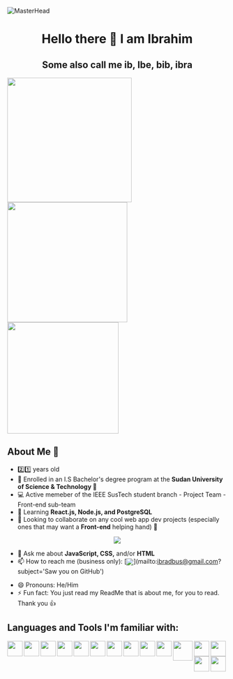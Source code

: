 ![MasterHead](https://cdn-images-1.medium.com/max/1600/1*OF0xEMkWBv-69zvmNs6RDQ.gif)
<h1 align='center'> Hello there 👋 I am Ibrahim </h1>
<h2 align='center'> Some also call me ib, Ibe, bib, ibra </h2>
<!-- Hello there stalker, what brings you within the code?? -->
<p float='left'>
  <img width='285' src='https://miro.medium.com/max/960/1*bkW3FHe6rvQSz9US6ilfQg.gif'>
  <img width='275' src='https://cdn.dribbble.com/users/505482/screenshots/1776789/nodejs-dribbble_1.gif'>
  <img width='255' src='https://kondado.com.br/assets/images/pipeline-google-cloud-storage-postgresql.gif'>
</p>

## About Me 🙂
- 2️⃣1️⃣ years old
- 🔭 Enrolled in an I.S Bachelor's degree program at the **Sudan University of Science & Technology 🏫**
- 💻 Active memeber of the IEEE SusTech student branch - Project Team - Front-end sub-team
- 🌱 Learning **React.js, Node.js, and PostgreSQL**
- 🤝 Looking to collaborate on any cool web app dev projects (especially ones that may want a **Front-end** helping hand) 🤝
<!-- - 🦉 My current favourite animals are owls, though sloths are a very close second 🦥
- 🍕 Will almost always crave Pizza or Ice Cream 🍦 -->
<!-- Is that ^ what you came to know ? -->

<div align='center'><img src='https://68.media.tumblr.com/490306a9c7d8e207256e0f7c4913bc97/tumblr_oaf3tugRZy1tbhzhno1_500.gif'></div>

- 💬 Ask me about **JavaScript, CSS,** and/or **HTML**
- 📫 How to reach me (business only): [<img align='center' src='https://img.shields.io/badge/Gmail-D14836?style=for-the-badge&logo=gmail&logoColor=white'>](mailto:ibradbus@gmail.com?subject='Saw you on GitHub')
<!-- Add LinkedIn when ready -->
- 😄 Pronouns: He/Him
- ⚡ Fun fact: You just read my ReadMe that is about me, for you to read. Thank you 👍

## Languages and Tools I'm familiar with:
<img align='left' width='35' src='https://code.visualstudio.com/assets/images/code-stable.png'>
<img align='left' width='35' src='https://camo.githubusercontent.com/cca9ccc0829a6a09a39efa8a1907ab87b6d146b6/68747470733a2f2f73332e616d617a6f6e6177732e636f6d2f796f6e6e657474692d7375626c696d652f677261766974792f69636f6e732f7375626c696d65746578742d332d6f72616e67652e706e67'>
<img align='left' width='35' src='https://icon-library.com/images/java-icon-png/java-icon-png-15.jpg'>
<img align='left' width='35' src='https://www.freepngimg.com/download/android/72537-icons-python-programming-computer-social-tutorial.png'>
<img align='left' width='35' src='https://cdn4.iconfinder.com/data/icons/iconsimple-programming/512/html-512.png'>
<img align='left' width='35' src='https://www.freelogovectors.net/wp-content/uploads/2020/04/css-3-logo.png'>
<img align='left' width='35' src='https://cdn.freebiesupply.com/logos/thumbs/2x/javascript-logo.png'>
<img align='left' width='35' src='https://cdn0.iconfinder.com/data/icons/designer-skills/128/node-js-512.png'>
<img align='left' width='35' src='https://cdn.iconscout.com/icon/free/png-256/php-27-226042.png'>
<img align='left' width='35' src='https://nedbatchelder.com/pix/django-icon-256.png'>
<img align='left' width='45' src='https://cdn.dribbble.com/users/595/screenshots/14417863/bootstrap-new-logo_4x.png'>
<img align='left' width='35' src='https://pngimg.com/uploads/mysql/mysql_PNG23.png'>
<img align='left' width='35' src='https://i7.pngguru.com/preview/884/748/899/postgresql-computer-icons-database-angularjs-tencent.jpg'>
<img align='left' width='35' src='https://www.sapien.com/blog/wp-content/uploads/2017/10/powershell-logo.png'>
<img align='left' width='35' src='https://upload.wikimedia.org/wikipedia/commons/thumb/a/a7/React-icon.svg/1200px-React-icon.svg.png'>
